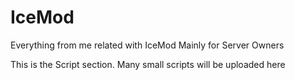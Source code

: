 # IceMod
Everything from me related with IceMod
Mainly for Server Owners


This is the Script section. Many small scripts will be uploaded here
